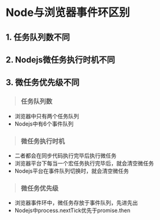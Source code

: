 # Node与浏览器事件环区别
  ## 1. 任务队列数不同
  ## 2. Nodejs微任务执行时机不同
  ## 3. 微任务优先级不同

  >### 任务队列数
  + 浏览器中只有两个任务队列
  + Nodejs中有6个事件队列

  >### 微任务执行时机
  * 二者都会在同步代码执行完毕后执行微任务
  * 浏览器平台下每当一个宏任务执行完毕后，就会清空微任务
  * Nodejs平台在事件队列切换时，就会清空微任务

  >### 微任务优先级
  * 浏览器事件环中，微任务存放于事件队列，先进先出
  * Nodejs中process.nextTick优先于promise.then
